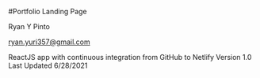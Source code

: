 #Portfolio Landing Page

Ryan Y Pinto

ryan.yuri357@gmail.com

ReactJS app with continuous integration from GitHub to Netlify
Version 1.0
Last Updated 6/28/2021
